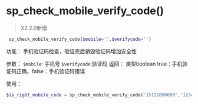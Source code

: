 # sp\_check\_mobile\_verify\_code\(\)

> X2.2.0新增

```php
 sp_check_mobile_verify_code($mobile='',$verifycode='') 
```

功能：
手机验证码检查，验证完后销毁验证码增加安全性

参数：
`$mobile`: 手机号
`$verifycode`:验证码
返回：
类型boolean
true：手机验证码正确，false：手机验证码错误

使用：
```php
$is_right_mobile_code = sp_check_mobile_verify_code('15121000000','123456');
```

